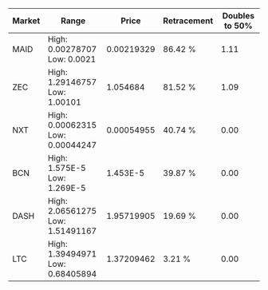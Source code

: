 | Market | Range | Price| Retracement | Doubles to 50% |
| --- | --- | --- | --- | --- |
| MAID | High: 0.00278707<br />Low: 0.0021 | 0.00219329 | 86.42 % | 1.11 |
| ZEC | High: 1.29146757<br />Low: 1.00101 | 1.054684 | 81.52 % | 1.09 |
| NXT | High: 0.00062315<br />Low: 0.00044247 | 0.00054955 | 40.74 % | 0.00 |
| BCN | High: 1.575E-5<br />Low: 1.269E-5 | 1.453E-5 | 39.87 % | 0.00 |
| DASH | High: 2.06561275<br />Low: 1.51491167 | 1.95719905 | 19.69 % | 0.00 |
| LTC | High: 1.39494971<br />Low: 0.68405894 | 1.37209462 | 3.21 % | 0.00 |
